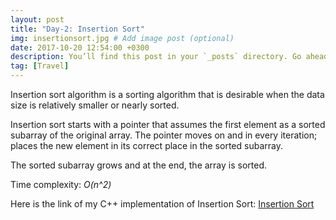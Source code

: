 ```yaml
---
layout: post
title: "Day-2: Insertion Sort"
img: insertionsort.jpg # Add image post (optional)
date: 2017-10-20 12:54:00 +0300
description: You’ll find this post in your `_posts` directory. Go ahead and edit it and re-build the site to see your changes. # Add post description (optional)
tag: [Travel]
---
```


Insertion sort algorithm is a sorting algorithm that is desirable when the data size is relatively smaller or nearly sorted. 

Insertion sort starts with a pointer that assumes the first element as a sorted subarray of the original array.
The pointer moves on and in every iteration; places the new element in its correct place in the sorted subarray.

The sorted subarray grows and at the end, the array is sorted. 

Time complexity: *O(n^2)*

Here is the link of my C++ implementation of Insertion Sort: [Insertion Sort](https://github.com/abdurrezzak/100-Days-100-Algorithms-/blob/master/2.InsertionSort.cpp)

